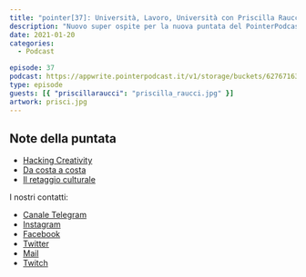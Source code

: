 ```yaml
---
title: "pointer[37]: Università, Lavoro, Università con Priscilla Raucci"
description: "Nuovo super ospite per la nuova puntata del PointerPodcast! Con Priscilla Raucci abbiamo parlato di come ti cambia la mentalità quando fai un'esperienza lavorativa all'estero e poi torni tra i banchi di scuola. Voi che cosa avete fatto o avete intenzione di fare dopo la triennale?"
date: 2021-01-20
categories:
  - Podcast

episode: 37
podcast: https://appwrite.pointerpodcast.it/v1/storage/buckets/627671639088838cd12f/files/2fe37e1d-28cf-4770-81c9-0da3e9964e52/view?project=6276715aaae4d6008ec9
type: episode
guests: [{ "priscillaraucci": "priscilla_raucci.jpg" }]
artwork: prisci.jpg
---
```


## Note della puntata

<!-- wp:list -->
<ul><li><a href="https://www.hacking-creativity.com">Hacking Creativity</a></li><li><a href="https://www.dacostaacosta.net/podcast/">Da costa a costa</a></li><li><a href="https://www.treccani.it/vocabolario/retaggio_%28Sinonimi-e-Contrari%29/">Il retaggio culturale</a></li></ul>
<!-- /wp:list -->

I nostri contatti:

- [Canale Telegram](https://t.me/PointerPodcast)
- [Instagram](https://www.instagram.com/pointerpodcast/)
- [Facebook](https://www.facebook.com/pointerPodcast/)
- [Twitter](https://twitter.com/PointerPodcast)
- [Mail](info@pointerpodcast.it)
- [Twitch](https://www.twitch.tv/pointerpodcast)
